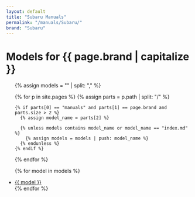 ```yaml
---
layout: default
title: "Subaru Manuals"
permalink: "/manuals/Subaru/"
brand: "Subaru"
---
```


# Models for {{ page.brand | capitalize }}
<ul>
  {% assign models = "" | split: "," %}

  {% for p in site.pages %}
    {% assign parts = p.path | split: "/" %}

    {% if parts[0] == "manuals" and parts[1] == page.brand and parts.size > 2 %}
      {% assign model_name = parts[2] %}

      {% unless models contains model_name or model_name == "index.md" %}
        {% assign models = models | push: model_name %}
      {% endunless %}
    {% endif %}
  {% endfor %}

  {% for model in models %}
    <li><a href="/manuals/{{ page.brand }}/{{ model }}/">{{ model }}</a></li>
  {% endfor %}
</ul>
